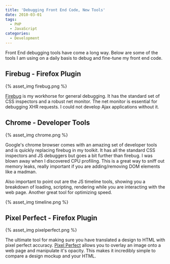 ```yaml
---
title: 'Debugging Front End Code, New Tools'
date: 2010-03-01
tags:
  - PHP
  - JavaScript
categories:
  - Development
---
```


Front End debugging tools have come a long way. Below are some of the tools I am using on a daily basis to debug and fine-tune my front end code.

## Firebug - Firefox Plugin
{% asset_img firebug.png %}

<a href="http://getfirebug.com/">Firebug</a> is my workhorse for general debugging. It has the standard set of CSS inspectors and a robust net monitor. The net monitor is essential for debugging XHR requests. I could not develop Ajax applications without it.

<!-- more -->

## Chrome - Developer Tools
{% asset_img chrome.png %}

Google's chrome browser comes with an amazing set of developer tools and is quickly replacing firebug in my toolkit. It has all the standard CSS inspectors and JS debuggers but goes a bit further than firebug. I was blown away when I discovered CPU profiling. This is a great way to sniff out memory leaks, really important if you are adding/removing DOM elements like a madman.

Also important to point out are the JS timeline tools, showing you a breakdown of loading, scripting, rendering while you are interacting with the web page. Another great tool for optimizing speed.

{% asset_img timeline.png %}

## Pixel Perfect - Firefox Plugin

{% asset_img pixelperfect.png %}

The ultimate tool for making sure you have translated a design to HTML with pixel perfect accuracy. <a href="http://www.pixelperfectplugin.com/">Pixel Perfect</a> allows you to overlay an image onto a web page and manipulate it's opacity. This makes it incredibly simple to compare a design mockup and your HTML.
